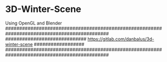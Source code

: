 # 3D-Winter-Scene
Using OpenGL and Blender
#############################################################################################
############################# https://gitlab.com/danbalus/3d-winter-scene ##################
#############################################################################################
